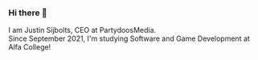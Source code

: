 ### Hi there 👋

I am Justin Sijbolts, CEO at PartydoosMedia.  
Since September 2021, I'm studying Software and Game Development at Alfa College!
